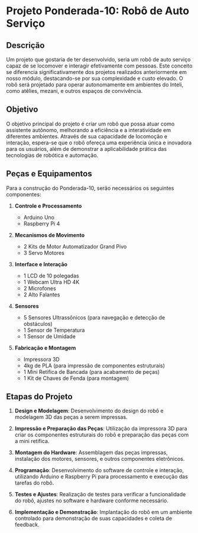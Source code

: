 # Projeto Ponderada-10: Robô de Auto Serviço

## Descrição

Um projeto que gostaria de ter desenvolvido, seria um robô de auto serviço capaz de se locomover e interagir efetivamente com pessoas. Este conceito se diferencia significativamente dos projetos realizados anteriormente em nosso módulo, destacando-se por sua complexidade e custo elevado. O robô será projetado para operar autonomamente em ambientes do Inteli, como atêlies, mezani, e outros espaços de convivência. 

## Objetivo

O objetivo principal do projeto é criar um robô que possa atuar como assistente autônomo, melhorando a eficiência e a interatividade em diferentes ambientes. Através de sua capacidade de locomoção e interação, espera-se que o robô ofereça uma experiência única e inovadora para os usuários, além de demonstrar a aplicabilidade prática das tecnologias de robótica e automação.

## Peças e Equipamentos

Para a construção do Ponderada-10, serão necessários os seguintes componentes:

1. **Controle e Processamento**
   - Arduino Uno
   - Raspberry Pi 4

2. **Mecanismos de Movimento**
   - 2 Kits de Motor Automatizador Grand Pivo
   - 3 Servo Motores

3. **Interface e Interação**
   - 1 LCD de 10 polegadas
   - 1 Webcam Ultra HD 4K
   - 2 Microfones
   - 2 Alto Falantes

4. **Sensores**
   - 5 Sensores Ultrassônicos (para navegação e detecção de obstáculos)
   - 1 Sensor de Temperatura
   - 1 Sensor de Umidade

5. **Fabricação e Montagem**
   - Impressora 3D
   - 4kg de PLA (para impressão de componentes estruturais)
   - 1 Mini Retifica de Bancada (para acabamento de peças)
   - 1 Kit de Chaves de Fenda (para montagem)

## Etapas do Projeto

1. **Design e Modelagem**: Desenvolvimento do design do robô e modelagem 3D das peças a serem impressas.

2. **Impressão e Preparação das Peças**: Utilização da impressora 3D para criar os componentes estruturais do robô e preparação das peças com a mini retifica.

3. **Montagem do Hardware**: Assemblagem das peças impressas, instalação dos motores, sensores, e outros componentes eletrônicos.

4. **Programação**: Desenvolvimento do software de controle e interação, utilizando Arduino e Raspberry Pi para processamento e execução das tarefas do robô.

5. **Testes e Ajustes**: Realização de testes para verificar a funcionalidade do robô, ajustes no software e hardware conforme necessário.

6. **Implementação e Demonstração**: Implantação do robô em um ambiente controlado para demonstração de suas capacidades e coleta de feedback.

